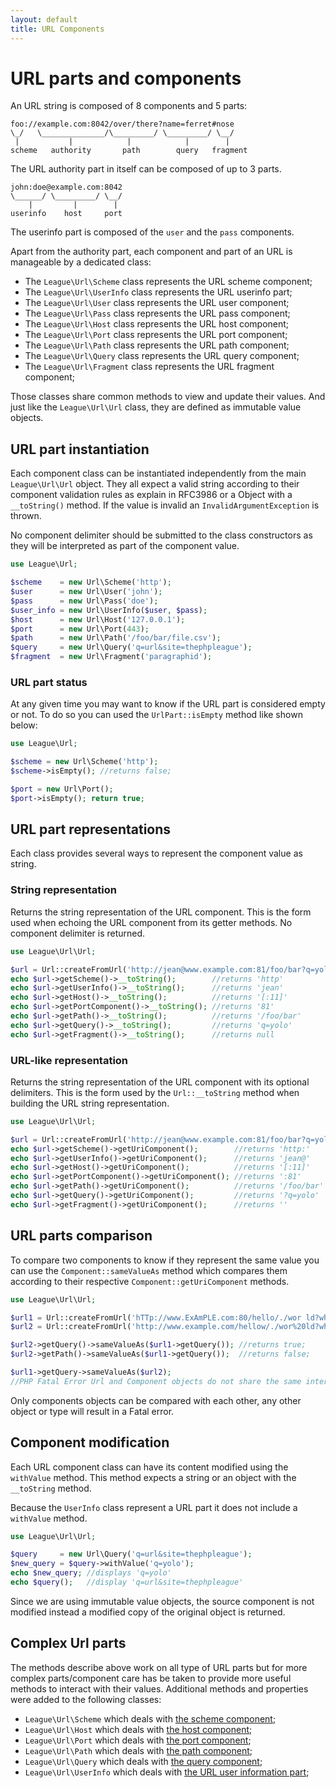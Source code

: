 ```yaml
---
layout: default
title: URL Components
---
```


# URL parts and components

An URL string is composed of 8 components and 5 parts:

~~~
foo://example.com:8042/over/there?name=ferret#nose
\_/   \______________/\_________/ \_________/ \__/
 |           |            |            |        |
scheme   authority       path        query   fragment
~~~

The URL authority part in itself can be composed of up to 3 parts.

~~~
john:doe@example.com:8042
\______/ \_________/ \__/
    |         |        |
userinfo    host     port
~~~

The userinfo part is composed of the `user` and the `pass` components.

Apart from the authority part, each component and part of an URL is manageable by a dedicated class:

- The `League\Url\Scheme` class represents the URL scheme component;
- The `League\Url\UserInfo` class represents the URL userinfo part;
- The `League\Url\User` class represents the URL user component;
- The `League\Url\Pass` class represents the URL pass component;
- The `League\Url\Host` class represents the URL host component;
- The `League\Url\Port` class represents the URL port component;
- The `League\Url\Path` class represents the URL path component;
- The `League\Url\Query` class represents the URL query component;
- The `League\Url\Fragment` class represents the URL fragment component;

Those classes share common methods to view and update their values. And just like the `League\Url\Url` class, they are defined as immutable value objects.

## URL part instantiation

Each component class can be instantiated independently from the main `League\Url\Url` object. They all expect a valid string according to their component validation rules as explain in RFC3986 or a Object with a `__toString()` method. If the value is invalid an `InvalidArgumentException` is thrown.

<p class="message-warning">No component delimiter should be submitted to the class constructors as they will be interpreted as part of the component value.</p>

~~~php
use League\Url;

$scheme    = new Url\Scheme('http');
$user      = new Url\User('john');
$pass      = new Url\Pass('doe');
$user_info = new Url\UserInfo($user, $pass);
$host      = new Url\Host('127.0.0.1');
$port      = new Url\Port(443);
$path      = new Url\Path('/foo/bar/file.csv');
$query     = new Url\Query('q=url&site=thephpleague');
$fragment  = new Url\Fragment('paragraphid');
~~~

### URL part status

At any given time you may want to know if the URL part is considered empty or not. To do so you can used the `UrlPart::isEmpty` method like shown below:

~~~php
use League\Url;

$scheme = new Url\Scheme('http');
$scheme->isEmpty(); //returns false;

$port = new Url\Port();
$port->isEmpty(); return true;
~~~

## URL part representations

Each class provides several ways to represent the component value as string.

### String representation

Returns the string representation of the URL component. This is the form used when echoing the URL component from its getter methods. No component delimiter is returned.

~~~php
use League\Url\Url;

$url = Url::createFromUrl('http://jean@www.example.com:81/foo/bar?q=yolo#');
echo $url->getScheme()->__toString();        //returns 'http'
echo $url->getUserInfo()->__toString();      //returns 'jean'
echo $url->getHost()->__toString();          //returns '[:11]'
echo $url->getPortComponent()->__toString(); //returns '81'
echo $url->getPath()->__toString();          //returns '/foo/bar'
echo $url->getQuery()->__toString();         //returns 'q=yolo'
echo $url->getFragment()->__toString();      //returns null
~~~

### URL-like representation

Returns the string representation of the URL component with its optional delimiters. This is the form used by the `Url::__toString` method when building the URL string representation.

~~~php
use League\Url\Url;

$url = Url::createFromUrl('http://jean@www.example.com:81/foo/bar?q=yolo#');
echo $url->getScheme()->getUriComponent();        //returns 'http:'
echo $url->getUserInfo()->getUriComponent();      //returns 'jean@'
echo $url->getHost()->getUriComponent();          //returns '[:11]'
echo $url->getPortComponent()->getUriComponent(); //returns ':81'
echo $url->getPath()->getUriComponent();          //returns '/foo/bar'
echo $url->getQuery()->getUriComponent();         //returns '?q=yolo'
echo $url->getFragment()->getUriComponent();      //returns ''
~~~

## URL parts comparison

To compare two components to know if they represent the same value you can use the `Component::sameValueAs` method which compares them according to their respective `Component::getUriComponent` methods.

~~~php
use League\Url\Url;

$url1 = Url::createFromUrl('hTTp://www.ExAmPLE.com:80/hello/./wor ld?who=I+am');
$url2 = Url::createFromUrl('http://www.example.com/hellow/./wor%20ld?who=I%20am;');

$url2->getQuery()->sameValueAs($url1->getQuery()); //returns true;
$url2->getPath()->sameValueAs($url1->getQuery());  //returns false;

$url1->getQuery->sameValueAs($url2);
//PHP Fatal Error Url and Component objects do not share the same interface
~~~

<p class="message-warning">Only components objects can be compared with each other, any other object or type will result in a Fatal error.</p>

## Component modification

Each URL component class can have its content modified using the `withValue` method. This method expects a string or an object with the `__toString` method.

<p class="message-warning">Because the <code>UserInfo</code> class represent a URL part it does not include a <code>withValue</code> method.</p>

~~~php
use League\Url\Url;

$query     = new Url\Query('q=url&site=thephpleague');
$new_query = $query->withValue('q=yolo');
echo $new_query; //displays 'q=yolo'
echo $query();   //display 'q=url&site=thephpleague'
~~~

Since we are using immutable value objects, the source component is not modified instead a modified copy of the original object is returned.

## Complex Url parts

The methods describe above work on all type of URL parts but for more complex parts/component care has be taken to provide more useful methods to interact with their values. Additional methods and properties were added to the following classes:

* `League\Url\Scheme` which deals with [the scheme component](/dev-master/components/scheme/);
* `League\Url\Host` which deals with [the host component](/dev-master/components/host/);
* `League\Url\Port` which deals with [the port component](/dev-master/components/port/);
* `League\Url\Path` which deals with [the path component](/dev-master/components/path/);
* `League\Url\Query` which deals with [the query component](/dev-master/components/query/);
* `League\Url\UserInfo` which deals with [the URL user information part](/dev-master/components/userinfo/);
